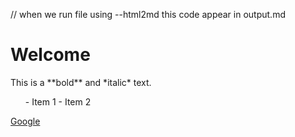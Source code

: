 // when we run file using --html2md this code appear in output.md
# Welcome
<p>This is a **bold** and *italic* text.</p>
<ul>
    - Item 1
    - Item 2
</ul>
<a href="https://google.com">Google</a>
